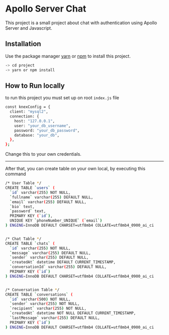 # Apollo Server Chat

This project is a small project about chat with authentication using Apollo Server and Javascript.

## Installation

Use the package manager [yarn](https://yarnpkg.com/) or [npm](https://nodejs.org/en/) to install this project.

```bash
-> cd project
-> yarn or npm install
```

## How to Run locally

to run this project you must set up on root ```index.js``` file

```bash
const knexConfig = {
  client: "mysql2",
  connection: {
    host: "127.0.0.1",
    user: "your_db_username",
    password: "your_db_password",
    database: "your_db",
  },
};
```

Change this to your own credentials.

---
After that, you can create table on your own local, by executing this command


```bash
/* User Table */
CREATE TABLE `users` (
  `id` varchar(255) NOT NULL,
  `fullname` varchar(255) DEFAULT NULL,
  `email` varchar(255) DEFAULT NULL,
  `bio` text,
  `password` text,
  PRIMARY KEY (`id`),
  UNIQUE KEY `phoneNumber_UNIQUE` (`email`)
) ENGINE=InnoDB DEFAULT CHARSET=utf8mb4 COLLATE=utf8mb4_0900_ai_ci


/* Chat Table */
CREATE TABLE `chats` (
  `id` varchar(255) NOT NULL,
  `message` varchar(255) DEFAULT NULL,
  `sender` varchar(255) DEFAULT NULL,
  `createdAt` datetime DEFAULT CURRENT_TIMESTAMP,
  `conversationId` varchar(255) DEFAULT NULL,
  PRIMARY KEY (`id`)
) ENGINE=InnoDB DEFAULT CHARSET=utf8mb4 COLLATE=utf8mb4_0900_ai_ci


/* Conversation Table */
CREATE TABLE `conversations` (
  `id` varchar(500) NOT NULL,
  `sender` varchar(255) NOT NULL,
  `recipient` varchar(255) NOT NULL,
  `createdAt` datetime NOT NULL DEFAULT CURRENT_TIMESTAMP,
  `lastMessage` varchar(255) DEFAULT NULL,
  PRIMARY KEY (`id`)
) ENGINE=InnoDB DEFAULT CHARSET=utf8mb4 COLLATE=utf8mb4_0900_ai_ci
```
